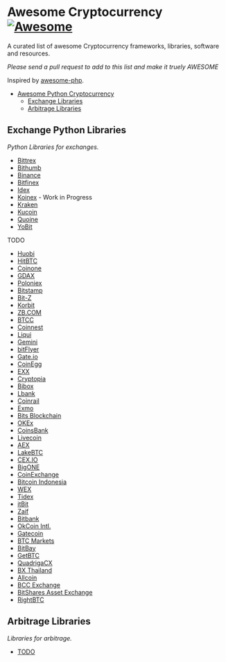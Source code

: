 # Awesome Cryptocurrency [![Awesome](https://cdn.rawgit.com/sindresorhus/awesome/d7305f38d29fed78fa85652e3a63e154dd8e8829/media/badge.svg)](https://github.com/sindresorhus/awesome)

A curated list of awesome Cryptocurrency frameworks, libraries, software and resources.

*Please send a pull request to add to this list and make it truely AWESOME*

Inspired by [awesome-php](https://github.com/ziadoz/awesome-php).

- [Awesome Python Cryptocurrency](#awesome-python-cryptocurrency)
    - [Exchange Libraries](#exchange-libs)
    - [Arbitrage Libraries](#arbirage-libs)



## Exchange Python Libraries

*Python Libraries for exchanges.*



* [Bittrex](https://github.com/ericsomdahl/python-bittrex) 
* [Bithumb]() 
* [Binance](https://github.com/sammchardy/python-binance) 
* [Bitfinex](https://github.com/sammchardy/python-kucoin) 
* [Idex](https://github.com/sammchardy/python-idex) 
* [Koinex]() - Work in Progress 
* [Kraken](https://github.com/veox/python3-krakenex)
* [Kucoin](https://github.com/sammchardy/python-kucoin) 
* [Quoine](https://github.com/sammchardy/python-quoine) 
* [YoBit](https://github.com/NanoBjorn/yobit) 

TODO 
* [Huobi]() 
* [HitBTC]() 
* [Coinone]() 
* [GDAX]() 
* [Poloniex]() 
* [Bitstamp]() 
* [Bit-Z]() 
* [Korbit]() 
* [ZB.COM]() 
* [BTCC]() 
* [Coinnest]() 
* [Liqui]() 
* [Gemini]() 
* [bitFlyer]() 
* [Gate.io]() 
* [CoinEgg]() 
* [EXX]() 
* [Cryptopia]() 
* [Bibox]() 
* [Lbank]() 
* [Coinrail]() 
* [Exmo]() 
* [Bits Blockchain]() 
* [OKEx]() 
* [CoinsBank]() 
* [Livecoin]() 
* [AEX]() 
* [LakeBTC]() 
* [CEX.IO]() 
* [BigONE]() 
* [CoinExchange]() 
* [Bitcoin Indonesia]() 
* [WEX]() 
* [Tidex]() 
* [itBit]() 
* [Zaif]() 
* [Bitbank]() 
* [OkCoin Intl.]() 
* [Gatecoin]() 
* [BTC Markets]() 
* [BitBay]() 
* [GetBTC]() 
* [QuadrigaCX]() 
* [BX Thailand]() 
* [Allcoin]() 
* [BCC Exchange]() 
* [BitShares Asset Exchange]() 
* [RightBTC]() 


## Arbitrage Libraries

*Libraries for arbitrage.*

* [TODO]() 


<!---
## Portfolio 
*Portfolio Apps*

* [Crypto Compare](https://www.cryptocompare.com/portfolio/) 
* [Blockfolio](https://www.blockfolio.com/) 
* [Delta](https://play.google.com/store/apps/details?id=io.getdelta.android&hl=en) 
* [CoinTrackr](https://www.producthunt.com/r/fe399fd18df896) 
* [cointracking.info](https://cointracking.info/)
--> 

